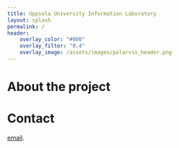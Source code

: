 ```yaml
---
title: Uppsala University Information Laboratory
layout: splash
permalink: /
header:
    overlay_color: "#000"
    overlay_filter: "0.4"
    overlay_image: /assets/images/polarvis_header.png
---
```


# About the project

# Contact

<a href="mailto:it-polarvis-info@lists.uu.se">email</a>.




